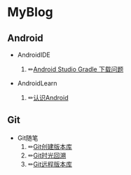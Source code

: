 # MyBlog

## Android
 - AndroidIDE

    1. ✏[Android Studio Gradle 下载问题](https://github.com/Mason-Xu/MyBlog/blob/master/Android%E9%9A%8F%E7%AC%94/android%20studio%20gradle%20%E4%B8%8B%E8%BD%BD%E9%97%AE%E9%A2%98.md)

 - AndroidLearn
    1. ✏[认识Android](https://github.com/Mason-Xu/MyBlog/blob/master/AndroidLearn/%E8%AE%A4%E8%AF%86Android.md)

## Git
  - Git随笔
    1. ✏[Git创建版本库](https://github.com/Mason-Xu/MyBlog/blob/master/Git%E9%9A%8F%E7%AC%94/%E5%88%9B%E5%BB%BA%E7%89%88%E6%9C%AC%E5%BA%93.md)
    2. ✏[Git时光回溯](https://github.com/Mason-Xu/MyBlog/blob/master/Git%E9%9A%8F%E7%AC%94/%E7%89%88%E6%9C%AC%E6%97%B6%E5%85%89%E6%9C%BA.md)
    3. ✏[Git远程版本库](https://github.com/Mason-Xu/MyBlog/blob/master/Git%E9%9A%8F%E7%AC%94/%E8%BF%9C%E7%A8%8B%E7%89%88%E6%9C%AC%E5%BA%93.md)
